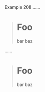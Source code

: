 Example 208
......

   > # Foo
   > bar
 > baz

......

<blockquote>
<h1>Foo</h1>
<p>bar
baz</p>
</blockquote>
